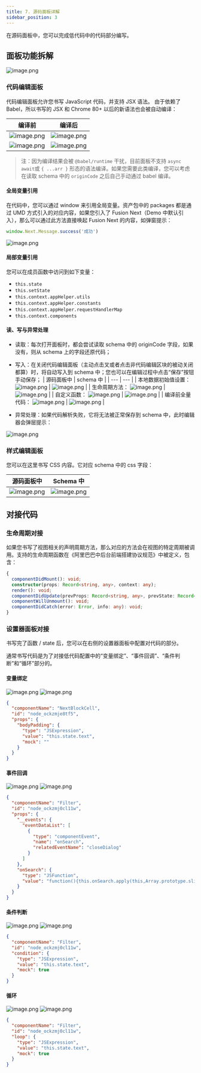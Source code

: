 ```yaml
---
title: 7. 源码面板详解
sidebar_position: 3
---
```

在源码面板中，您可以完成低代码中的代码部分编写。

## 面板功能拆解

![image.png](https://cdn.nlark.com/yuque/0/2022/png/242652/1644897390779-cefb2c31-82fc-44f4-b824-adc32569ac6f.png#clientId=ud3fa1588-e66f-4&crop=0&crop=0&crop=1&crop=1&from=paste&height=870&id=u23446c19&margin=%5Bobject%20Object%5D&name=image.png&originHeight=1740&originWidth=2502&originalType=binary&ratio=1&rotation=0&showTitle=false&size=865371&status=done&style=none&taskId=u44e2b188-c268-4a30-a628-76a046be9d4&title=&width=1251)

### 代码编辑面板

代码编辑面板允许您书写 JavaScript 代码，并支持 JSX 语法。
由于依赖了 Babel，所以书写的 JSX 和 Chrome 80+ 以后的新语法也会被自动编译：

| 编译前 | 编译后 |
| --- | --- |
| ![image.png](https://cdn.nlark.com/yuque/0/2022/png/242652/1644897774925-b54126e0-ff6b-445e-bc68-569731aef8c3.png#clientId=ud3fa1588-e66f-4&crop=0&crop=0&crop=1&crop=1&from=paste&height=95&id=nhuiT&margin=%5Bobject%20Object%5D&name=image.png&originHeight=190&originWidth=670&originalType=binary&ratio=1&rotation=0&showTitle=false&size=25045&status=done&style=none&taskId=u323192f6-7cfa-4d73-a184-2699f648c6f&title=&width=335) | ![image.png](https://cdn.nlark.com/yuque/0/2022/png/242652/1644897840129-83fe9a81-d8b2-4873-8764-904f531ec959.png#clientId=ud3fa1588-e66f-4&crop=0&crop=0&crop=1&crop=1&from=paste&height=55&id=u3ba8300e&margin=%5Bobject%20Object%5D&name=image.png&originHeight=110&originWidth=2094&originalType=binary&ratio=1&rotation=0&showTitle=false&size=44006&status=done&style=none&taskId=uef1552e3-ccdb-45dd-95d5-187a6c6b7df&title=&width=1047) |
| ![image.png](https://cdn.nlark.com/yuque/0/2022/png/242652/1644897884917-641b1547-7b90-4f78-86c1-0cc51996623d.png#clientId=ud3fa1588-e66f-4&crop=0&crop=0&crop=1&crop=1&from=paste&height=60&id=u5fa00781&margin=%5Bobject%20Object%5D&name=image.png&originHeight=120&originWidth=434&originalType=binary&ratio=1&rotation=0&showTitle=false&size=17421&status=done&style=none&taskId=uecee8fbf-a786-4f89-ac9c-f2f8d059fe0&title=&width=217) | ![image.png](https://cdn.nlark.com/yuque/0/2022/png/242652/1644897915892-a1784bc2-693b-4cf6-a082-3c8e0368a987.png#clientId=ud3fa1588-e66f-4&crop=0&crop=0&crop=1&crop=1&from=paste&height=60&id=ubcca6a46&margin=%5Bobject%20Object%5D&name=image.png&originHeight=120&originWidth=2536&originalType=binary&ratio=1&rotation=0&showTitle=false&size=50743&status=done&style=none&taskId=ue0f418e0-4192-4bfd-8912-9b64faedb66&title=&width=1268) |


> 注：因为编译结果会被 `@babel/runtime` 干扰，目前面板不支持 `async await`或 `{ ...arr }` 形态的语法编译。如果您需要此类编译，您可以考虑在读取 schema 中的 `originCode` 之后自己手动通过 babel 编译。


#### 全局变量引用

在代码中，您可以通过 window 来引用全局变量。资产包中的 packages 都是通过 UMD 方式引入的对应内容，如果您引入了 Fusion Next（Demo 中默认引入），那么可以通过此方法直接唤起 Fusion Next 的内容，如弹窗提示：
```typescript
window.Next.Message.success('成功')
```
![image.png](https://cdn.nlark.com/yuque/0/2022/png/242652/1644898647058-9a5d6800-31fd-4c62-a577-850b90fc5d21.png#clientId=ud3fa1588-e66f-4&crop=0&crop=0&crop=1&crop=1&from=paste&height=57&id=ue6231d61&margin=%5Bobject%20Object%5D&name=image.png&originHeight=114&originWidth=238&originalType=binary&ratio=1&rotation=0&showTitle=false&size=11360&status=done&style=none&taskId=u869f3709-a599-4ead-a80f-fa3b49c9836&title=&width=119)

#### 局部变量引用

您可以在成员函数中访问到如下变量：

- `this.state`
- `this.setState`
- `this.context.appHelper.utils`
- `this.context.appHelper.constants`
- `this.context.appHelper.requestHandlerMap`
- `this.context.components`

#### 读、写与异常处理

- 读取：每次打开面板时，都会尝试读取 schema 中的 originCode 字段，如果没有，则从 schema 上的字段还原代码；
- 写入：在关闭代码编辑面板（主动点击叉或者点击非代码编辑区块的被动关闭都算）时，将自动写入到 schema 中；您也可以在编辑过程中点击“保存”按钮手动保存；
| 源码面板中 | schema 中 |
| --- | --- |
| 本地数据初始值设置：
![image.png](https://cdn.nlark.com/yuque/0/2022/png/242652/1644899552013-3de394fd-f530-4b4f-8258-8b9c64f11c11.png#clientId=ud3fa1588-e66f-4&crop=0&crop=0&crop=1&crop=1&from=paste&height=73&id=u291f7733&margin=%5Bobject%20Object%5D&name=image.png&originHeight=146&originWidth=370&originalType=binary&ratio=1&rotation=0&showTitle=false&size=17505&status=done&style=none&taskId=u55496884-bc04-4867-9295-c71f44b77ef&title=&width=185) | ![image.png](https://cdn.nlark.com/yuque/0/2022/png/242652/1644899587782-0ceea074-07bb-4260-a580-7f49a82740ed.png#clientId=ud3fa1588-e66f-4&crop=0&crop=0&crop=1&crop=1&from=paste&height=413&id=u01ae12cb&margin=%5Bobject%20Object%5D&name=image.png&originHeight=826&originWidth=2098&originalType=binary&ratio=1&rotation=0&showTitle=false&size=776122&status=done&style=none&taskId=ube04795b-6244-4aac-9ebc-f4624e605db&title=&width=1049) |
| 生命周期方法：
![image.png](https://cdn.nlark.com/yuque/0/2022/png/242652/1644899759963-d198edc4-a8c7-4a3f-90ee-b42244398958.png#clientId=ud3fa1588-e66f-4&crop=0&crop=0&crop=1&crop=1&from=paste&height=130&id=uafcbf72e&margin=%5Bobject%20Object%5D&name=image.png&originHeight=260&originWidth=478&originalType=binary&ratio=1&rotation=0&showTitle=false&size=37208&status=done&style=none&taskId=u19b58f72-7058-4a22-9a8e-334a9a541bd&title=&width=239) | ![image.png](https://cdn.nlark.com/yuque/0/2022/png/242652/1644899791416-a7969846-8d7d-4c51-9c55-6b1c65faf07b.png#clientId=ud3fa1588-e66f-4&crop=0&crop=0&crop=1&crop=1&from=paste&height=418&id=uc6edd06d&margin=%5Bobject%20Object%5D&name=image.png&originHeight=836&originWidth=2010&originalType=binary&ratio=1&rotation=0&showTitle=false&size=806116&status=done&style=none&taskId=uacb7cf67-ee4b-45ba-962a-24f43b525bc&title=&width=1005) |
| 自定义函数：
![image.png](https://cdn.nlark.com/yuque/0/2022/png/242652/1644899808831-538e59a7-6d40-4e1a-bd72-bd2332bb9d7c.png#clientId=ud3fa1588-e66f-4&crop=0&crop=0&crop=1&crop=1&from=paste&height=321&id=u2ea3e043&margin=%5Bobject%20Object%5D&name=image.png&originHeight=642&originWidth=660&originalType=binary&ratio=1&rotation=0&showTitle=false&size=72124&status=done&style=none&taskId=uc6ec76e1-89a0-4dad-a0ab-053730e2b4d&title=&width=330) | ![image.png](https://cdn.nlark.com/yuque/0/2022/png/242652/1644899830711-e262e41e-8332-4810-9293-bd4ef540c919.png#clientId=ud3fa1588-e66f-4&crop=0&crop=0&crop=1&crop=1&from=paste&height=411&id=ueb7c1ad8&margin=%5Bobject%20Object%5D&name=image.png&originHeight=822&originWidth=1862&originalType=binary&ratio=1&rotation=0&showTitle=false&size=815729&status=done&style=none&taskId=u3aae2a2e-4de4-468a-bd5a-5bec53b908a&title=&width=931) |
| 编译前全量代码：
![image.png](https://cdn.nlark.com/yuque/0/2022/png/242652/1644899850193-0b1990ea-e494-4c5f-94ef-9a1fdbde0a98.png#clientId=ud3fa1588-e66f-4&crop=0&crop=0&crop=1&crop=1&from=paste&height=561&id=u92136fdf&margin=%5Bobject%20Object%5D&name=image.png&originHeight=1122&originWidth=762&originalType=binary&ratio=1&rotation=0&showTitle=false&size=165346&status=done&style=none&taskId=u727c08ae-f56f-4632-acc0-837fa220681&title=&width=381) | ![image.png](https://cdn.nlark.com/yuque/0/2022/png/242652/1644899882162-648366a3-5b0b-4cf3-b103-bf3812f6e807.png#clientId=ud3fa1588-e66f-4&crop=0&crop=0&crop=1&crop=1&from=paste&height=398&id=ub882b04a&margin=%5Bobject%20Object%5D&name=image.png&originHeight=796&originWidth=1906&originalType=binary&ratio=1&rotation=0&showTitle=false&size=716114&status=done&style=none&taskId=u94d53b7d-5ea9-471a-b82c-3dec1a532b5&title=&width=953) |


- 异常处理：如果代码解析失败，它将无法被正常保存到 schema 中，此时编辑器会弹层提示：

![image.png](https://cdn.nlark.com/yuque/0/2022/png/242652/1644899252223-57317fcb-0958-4f38-a37b-00eaa5561512.png#clientId=ud3fa1588-e66f-4&crop=0&crop=0&crop=1&crop=1&from=paste&height=819&id=u2d66f54c&margin=%5Bobject%20Object%5D&name=image.png&originHeight=1638&originWidth=3068&originalType=binary&ratio=1&rotation=0&showTitle=false&size=473979&status=done&style=none&taskId=u9e4a4c69-dd56-4265-93d7-9b2e4e8971a&title=&width=1534)

### 样式编辑面板

您可以在这里书写 CSS 内容。它对应 schema 中的 css 字段：

| 源码面板中 | Schema 中 |
| --- | --- |
| ![image.png](https://cdn.nlark.com/yuque/0/2022/png/242652/1644899312003-76f4c95e-221f-4b5f-92ae-c51e664385e0.png#clientId=ud3fa1588-e66f-4&crop=0&crop=0&crop=1&crop=1&from=paste&height=194&id=u30912dec&margin=%5Bobject%20Object%5D&name=image.png&originHeight=388&originWidth=634&originalType=binary&ratio=1&rotation=0&showTitle=false&size=42979&status=done&style=none&taskId=ue2a18106-55f3-4cff-8f95-904317d0419&title=&width=317) | ![image.png](https://cdn.nlark.com/yuque/0/2022/png/242652/1644899355488-aa352d2d-a001-434f-9368-021befea52ed.png#clientId=ud3fa1588-e66f-4&crop=0&crop=0&crop=1&crop=1&from=paste&height=291&id=u60b8f9d4&margin=%5Bobject%20Object%5D&name=image.png&originHeight=582&originWidth=1646&originalType=binary&ratio=1&rotation=0&showTitle=false&size=454443&status=done&style=none&taskId=u236b94fb-6c20-4c6c-9fe3-7cd75eef0c4&title=&width=823) |


## 对接代码

### 生命周期对接
如果您书写了视图相关的声明周期方法，那么对应的方法会在视图的特定周期被调用。支持的生命周期函数在《阿里巴巴中后台前端搭建协议规范》中被定义，包含：
```typescript
{
  componentDidMount(): void;
  constructor(props: Record<string, any>, context: any);
  render(): void;
  componentDidUpdate(prevProps: Record<string, any>, prevState: Record<string, any>, snapshot: Record<string, any>): void;
  componentWillUnmount(): void;
  componentDidCatch(error: Error, info: any): void;
}
```

### 设置器面板对接

书写完了函数 / state 后，您可以在右侧的设置器面板中配置对代码的部分。

通常书写代码是为了对接低代码配置中的“变量绑定”、“事件回调”、“条件判断”和“循环”部分的。

#### 变量绑定
![image.png](https://cdn.nlark.com/yuque/0/2022/png/242652/1644899977727-f4f44171-52e8-4062-b558-436536b84640.png#clientId=ud3fa1588-e66f-4&crop=0&crop=0&crop=1&crop=1&from=paste&height=732&id=ua42e46e3&margin=%5Bobject%20Object%5D&name=image.png&originHeight=1464&originWidth=2738&originalType=binary&ratio=1&rotation=0&showTitle=false&size=957243&status=done&style=stroke&taskId=u56f7f36d-535d-48e9-8a0c-e0cb1f9af1d&title=&width=1369)
![image.png](https://cdn.nlark.com/yuque/0/2022/png/242652/1644900005551-14c356a0-2e51-4b0b-82b5-8a135d1c6c3e.png#clientId=ud3fa1588-e66f-4&crop=0&crop=0&crop=1&crop=1&from=paste&height=583&id=ufcb9db2b&margin=%5Bobject%20Object%5D&name=image.png&originHeight=1166&originWidth=1528&originalType=binary&ratio=1&rotation=0&showTitle=false&size=153133&status=done&style=stroke&taskId=u208e369b-f019-4019-8c2e-4c28b6eba91&title=&width=764)
```json
{
  "componentName": "NextBlockCell",
  "id": "node_ockzmje8tf5",
  "props": {
    "bodyPadding": {
      "type": "JSExpression",
      "value": "this.state.text",
      "mock": ""
    }
  }
}
```


#### 事件回调
![image.png](https://cdn.nlark.com/yuque/0/2022/png/242652/1644900095962-2ec54fb5-e1f8-4d4a-a75e-24e1c685a833.png#clientId=ud3fa1588-e66f-4&crop=0&crop=0&crop=1&crop=1&from=paste&height=726&id=ufed11f2e&margin=%5Bobject%20Object%5D&name=image.png&originHeight=1452&originWidth=2734&originalType=binary&ratio=1&rotation=0&showTitle=false&size=749908&status=done&style=stroke&taskId=uc379b8ec-c344-48f8-9b43-8d9be961356&title=&width=1367)
![image.png](https://cdn.nlark.com/yuque/0/2022/png/242652/1644900119673-f9538274-c896-4951-86f2-54d60ac95316.png#clientId=ud3fa1588-e66f-4&crop=0&crop=0&crop=1&crop=1&from=paste&height=581&id=uffdcbbce&margin=%5Bobject%20Object%5D&name=image.png&originHeight=1162&originWidth=1670&originalType=binary&ratio=1&rotation=0&showTitle=false&size=118712&status=done&style=stroke&taskId=u261a9b7f-9f5a-406a-aa55-8a3f33bdd05&title=&width=835)
```json
{
  "componentName": "Filter",
  "id": "node_ockzmj0cl11w",
  "props": {
    "__events": {
      "eventDataList": [
        {
          "type": "componentEvent",
          "name": "onSearch",
          "relatedEventName": "closeDialog"
        }
      ]
    },
    "onSearch": {
      "type": "JSFunction",
      "value": "function(){this.onSearch.apply(this,Array.prototype.slice.call(arguments).concat([])) }"
    }
  }
}
```

#### 条件判断
![image.png](https://cdn.nlark.com/yuque/0/2022/png/242652/1644900186943-de6b33de-adca-4c1b-8f47-f68cf6ce5f77.png#clientId=ud3fa1588-e66f-4&crop=0&crop=0&crop=1&crop=1&from=paste&height=726&id=u23b46226&margin=%5Bobject%20Object%5D&name=image.png&originHeight=1452&originWidth=2738&originalType=binary&ratio=1&rotation=0&showTitle=false&size=789132&status=done&style=stroke&taskId=u6322e6a8-bea3-47d8-a374-b9ec6558bb9&title=&width=1369)
![image.png](https://cdn.nlark.com/yuque/0/2022/png/242652/1644900005551-14c356a0-2e51-4b0b-82b5-8a135d1c6c3e.png#clientId=ud3fa1588-e66f-4&crop=0&crop=0&crop=1&crop=1&from=paste&height=583&id=G2uKJ&margin=%5Bobject%20Object%5D&name=image.png&originHeight=1166&originWidth=1528&originalType=binary&ratio=1&rotation=0&showTitle=false&size=153133&status=done&style=stroke&taskId=u208e369b-f019-4019-8c2e-4c28b6eba91&title=&width=764)
```json
{
  "componentName": "Filter",
  "id": "node_ockzmj0cl11w",
  "condition": {
    "type": "JSExpression",
    "value": "this.state.text",
    "mock": true
  }
}
```

#### 循环
![image.png](https://cdn.nlark.com/yuque/0/2022/png/242652/1644900265929-c21c9927-1f34-49b6-9dc6-bcb4357190be.png#clientId=ud3fa1588-e66f-4&crop=0&crop=0&crop=1&crop=1&from=paste&height=730&id=u8f457b1e&margin=%5Bobject%20Object%5D&name=image.png&originHeight=1460&originWidth=2746&originalType=binary&ratio=1&rotation=0&showTitle=false&size=781151&status=done&style=stroke&taskId=u92be7d31-2070-4a08-bc1c-6b1a599c682&title=&width=1373)
![image.png](https://cdn.nlark.com/yuque/0/2022/png/242652/1644900005551-14c356a0-2e51-4b0b-82b5-8a135d1c6c3e.png#clientId=ud3fa1588-e66f-4&crop=0&crop=0&crop=1&crop=1&from=paste&height=583&id=ot5cO&margin=%5Bobject%20Object%5D&name=image.png&originHeight=1166&originWidth=1528&originalType=binary&ratio=1&rotation=0&showTitle=false&size=153133&status=done&style=stroke&taskId=u208e369b-f019-4019-8c2e-4c28b6eba91&title=&width=764)
```json
{
  "componentName": "Filter",
  "id": "node_ockzmj0cl11w",
  "loop": {
    "type": "JSExpression",
    "value": "this.state.text",
    "mock": true
  }
}
```
